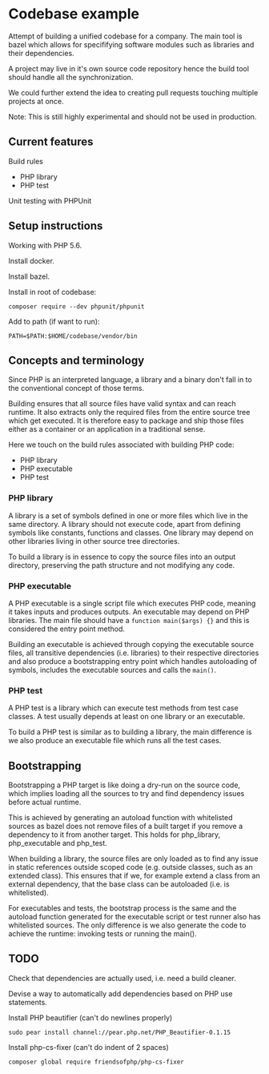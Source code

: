 # Codebase example

Attempt of building a unified codebase for a company.
The main tool is bazel which allows for specififying
software modules such as libraries and their dependencies.

A project may live in it's own source code repository
hence the build tool should handle all the synchronization.

We could further extend the idea to creating pull requests
touching multiple projects at once.

Note: This is still highly experimental and should not be used in production.

## Current features

Build rules

* PHP library
* PHP test

Unit testing with PHPUnit

## Setup instructions

Working with PHP 5.6.

Install docker.

Install bazel.

Install in root of codebase:

`composer require --dev phpunit/phpunit`

Add to path (if want to run):

`PATH=$PATH:$HOME/codebase/vendor/bin`

## Concepts and terminology

Since PHP is an interpreted language, a library and a binary don't fall in to
the conventional concept of those terms.

Building ensures that all source files have valid syntax and can reach runtime.
It also extracts only the required files from the entire source tree which get
executed. It is therefore easy to package and ship those files either as a
container or an application in a traditional sense.

Here we touch on the build rules associated with building PHP code:

* PHP library
* PHP executable
* PHP test

### PHP library

A library is a set of symbols defined in one or more files which live in the
same directory. A library should not execute code, apart from defining symbols
like constants, functions and classes. One library may depend on other libraries
living in other source tree directories.

To build a library is in essence to copy the source files into an output
directory, preserving the path structure and not modifying any code.

### PHP executable

A PHP executable is a single script file which executes PHP code, meaning it
takes inputs and produces outputs. An executable may depend on PHP libraries.
The main file should have a `function main($args) {}` and this is considered
the entry point method.

Building an executable is achieved through copying the executable source files,
all transitive dependencies (i.e. libraries) to their respective directories and
also produce a bootstrapping entry point which handles autoloading of symbols,
includes the executable sources and calls the `main()`.

### PHP test

A PHP test is a library which can execute test methods from test case classes. A
test usually depends at least on one library or an executable.

To build a PHP test is similar as to building a library, the main difference is
we also produce an executable file which runs all the test cases.


## Bootstrapping

Bootstrapping a PHP target is like doing a dry-run on the source code, which
implies loading all the sources to try and find dependency issues before actual
runtime.

This is achieved by generating an autoload function with whitelisted sources as
bazel does not remove files of a built target if you remove a dependency to it
from another target. This holds for php_library, php_executable and php_test.

When building a library, the source files are only loaded as to find any issue
in static references outside scoped code (e.g. outside classes, such as an
extended class). This ensures that if we, for example extend a class from an
external dependency, that the base class can be autoloaded (i.e. is
whitelisted).

For executables and tests, the bootstrap process is the same and the autoload
function generated for the executable script or test runner also has whitelisted
sources. The only difference is we also generate the code to achieve the
runtime: invoking tests or running the main().

## TODO

Check that dependencies are actually used, i.e. need a build cleaner.

Devise a way to automatically add dependencies based on PHP use statements.

Install PHP beautifier (can't do newlines properly)

`sudo pear install channel://pear.php.net/PHP_Beautifier-0.1.15`

Install php-cs-fixer (can't do indent of 2 spaces)

`composer global require friendsofphp/php-cs-fixer`
